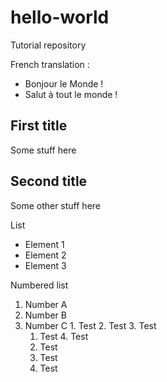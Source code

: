 # hello-world
Tutorial repository

French translation :
  * Bonjour le Monde ! 
  * Salut à tout le monde !

## First title

Some stuff here

## Second title

Some other stuff here

List
  * Element 1
  * Element 2
  * Element 3

Numbered list
  1. Number A
  2. Number B
  3. Number C
    1. Test
    2. Test
    3. Test
      1. Test
    4. Test
      1. Test
      2. Test
      4. Test